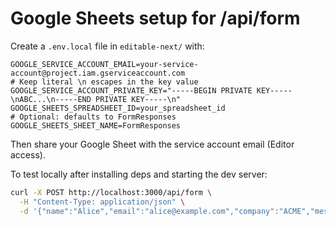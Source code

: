 # Google Sheets setup for /api/form

Create a `.env.local` file in `editable-next/` with:

```
GOOGLE_SERVICE_ACCOUNT_EMAIL=your-service-account@project.iam.gserviceaccount.com
# Keep literal \n escapes in the key value
GOOGLE_SERVICE_ACCOUNT_PRIVATE_KEY="-----BEGIN PRIVATE KEY-----\nABC...\n-----END PRIVATE KEY-----\n"
GOOGLE_SHEETS_SPREADSHEET_ID=your_spreadsheet_id
# Optional: defaults to FormResponses
GOOGLE_SHEETS_SHEET_NAME=FormResponses
```

Then share your Google Sheet with the service account email (Editor access).

To test locally after installing deps and starting the dev server:

```bash
curl -X POST http://localhost:3000/api/form \
  -H "Content-Type: application/json" \
  -d '{"name":"Alice","email":"alice@example.com","company":"ACME","message":"Hi!"}'
```
